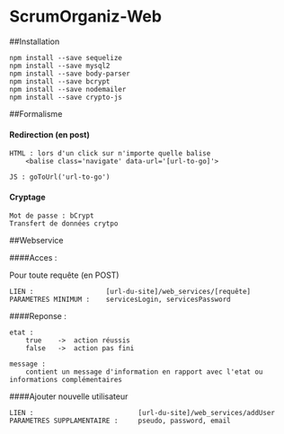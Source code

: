 # ScrumOrganiz-Web

##Installation

    npm install --save sequelize
    npm install --save mysql2
    npm install --save body-parser
    npm install --save bcrypt
    npm install --save nodemailer
    npm install --save crypto-js
    
##Formalisme

#### Redirection (en post)

    HTML : lors d'un click sur n'importe quelle balise
        <balise class='navigate' data-url='[url-to-go]'>
     
    JS : goToUrl('url-to-go') 
    
#### Cryptage
    Mot de passe : bCrypt
    Transfert de données crytpo
    
##Webservice

####Acces :

Pour toute requête (en POST)
    
    LIEN :                  [url-du-site]/web_services/[requête]
    PARAMETRES MINIMUM :    servicesLogin, servicesPassword

####Reponse :

    etat :
        true    ->  action réussis
        false   ->  action pas fini
     
    message :
        contient un message d'information en rapport avec l'etat ou informations complémentaires

####Ajouter nouvelle utilisateur

    LIEN :                          [url-du-site]/web_services/addUser
    PARAMETRES SUPPLAMENTAIRE :     pseudo, password, email
    